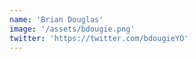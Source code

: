 ```yaml
---
name: 'Brian Douglas'
image: '/assets/bdougie.png'
twitter: 'https://twitter.com/bdougieYO'
---
```


